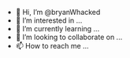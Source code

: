 - 👋 Hi, I’m @bryanWhacked
- 👀 I’m interested in ...
- 🌱 I’m currently learning ...
- 💞️ I’m looking to collaborate on ...
- 📫 How to reach me ...

<!---
bryanWhacked/bryanWhacked is a ✨ special ✨ repository because its `README.md` (this file) appears on your GitHub profile.
You can click the Preview link to take a look at your changes.
--->
